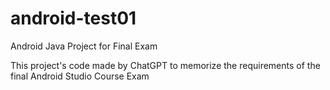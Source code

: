 # android-test01
Android Java Project for Final Exam

This project's code made by ChatGPT to memorize the requirements of the final Android Studio Course Exam
